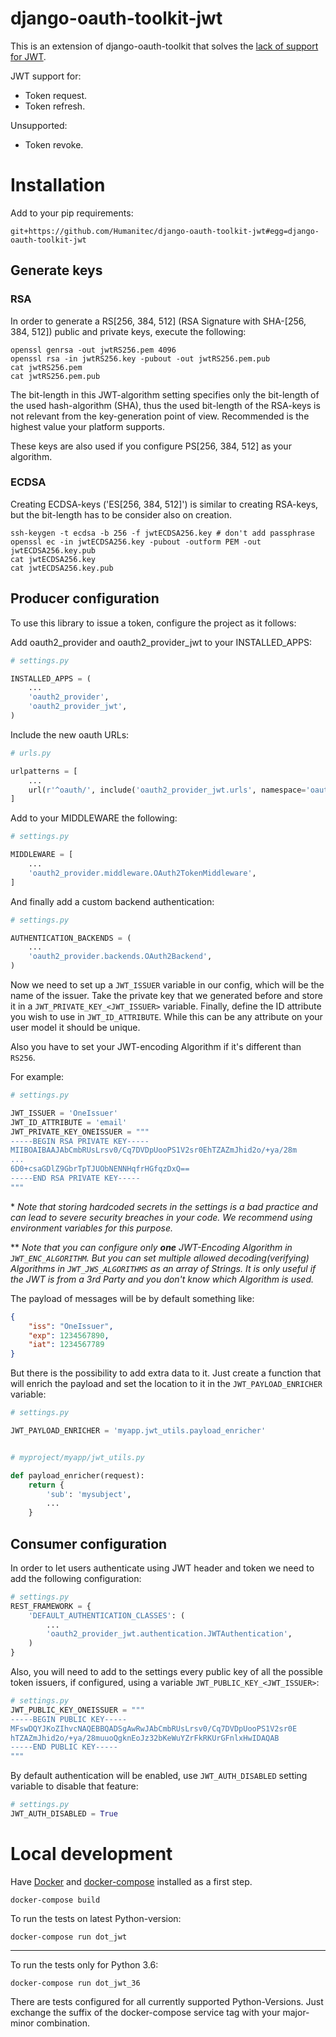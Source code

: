 django-oauth-toolkit-jwt
========================

This is an extension of django-oauth-toolkit that solves the
[lack of support for JWT](https://github.com/jazzband/django-oauth-toolkit/issues/397).

JWT support for:

* Token request.
* Token refresh.

Unsupported:

* Token revoke.


Installation
============

Add to your pip requirements:

```
git+https://github.com/Humanitec/django-oauth-toolkit-jwt#egg=django-oauth-toolkit-jwt
```

Generate keys
-------------

### RSA ###

In order to generate a RS[256, 384, 512] (RSA Signature with SHA-[256, 384, 512]) public and private
keys, execute the following:

```shell script
openssl genrsa -out jwtRS256.pem 4096
openssl rsa -in jwtRS256.key -pubout -out jwtRS256.pem.pub
cat jwtRS256.pem
cat jwtRS256.pem.pub
```

The bit-length in this JWT-algorithm setting specifies only the bit-length of the used hash-algorithm (SHA),
thus the used bit-length of the RSA-keys is not relevant from the key-generation point of view.
Recommended is the highest value your platform supports.

These keys are also used if you configure PS[256, 384, 512] as your algorithm.

### ECDSA ###

Creating ECDSA-keys ('ES[256, 384, 512]') is similar to creating RSA-keys,
but the bit-length has to be consider also on creation.

```shell script
ssh-keygen -t ecdsa -b 256 -f jwtECDSA256.key # don't add passphrase
openssl ec -in jwtECDSA256.key -pubout -outform PEM -out jwtECDSA256.key.pub
cat jwtECDSA256.key
cat jwtECDSA256.key.pub
```

Producer configuration
----------------------

To use this library to issue a token, configure the project as it follows:

Add oauth2_provider and oauth2_provider_jwt to your INSTALLED_APPS:

```python
# settings.py

INSTALLED_APPS = (
    ...
    'oauth2_provider',
    'oauth2_provider_jwt',
)
```

Include the new oauth URLs:

```python
# urls.py

urlpatterns = [
    ...
    url(r'^oauth/', include('oauth2_provider_jwt.urls', namespace='oauth2_provider_jwt')),
]
```

Add to your MIDDLEWARE the following:

```python
# settings.py

MIDDLEWARE = [
    ...
    'oauth2_provider.middleware.OAuth2TokenMiddleware',
]
```

And finally add a custom backend authentication:

```python
# settings.py

AUTHENTICATION_BACKENDS = (
    ...
    'oauth2_provider.backends.OAuth2Backend',
)
```

Now we need to set up a `JWT_ISSUER` variable in our config, which will be the
name of the issuer. Take the private key that we generated before
and store it in a `JWT_PRIVATE_KEY_<JWT_ISSUER>` variable. Finally, define the
ID attribute you wish to use in `JWT_ID_ATTRIBUTE`. While this can be any
attribute on your user model it should be unique.

Also you have to set your JWT-encoding Algorithm if it's different than
`RS256`.

For example:

```python
# settings.py

JWT_ISSUER = 'OneIssuer'
JWT_ID_ATTRIBUTE = 'email'
JWT_PRIVATE_KEY_ONEISSUER = """
-----BEGIN RSA PRIVATE KEY-----
MIIBOAIBAAJAbCmbRUsLrsv0/Cq7DVDpUooPS1V2sr0EhTZAZmJhid2o/+ya/28m
...
6D0+csaGDlZ9GbrTpTJUObNENNHqfrHGfqzDxQ==
-----END RSA PRIVATE KEY-----
"""
```

\* *Note that storing hardcoded secrets in the settings is a bad practice and
can lead to severe security breaches in your code. We recommend using
environment variables for this purpose.*

\** *Note that you can configure only **one** JWT-Encoding Algorithm in
`JWT_ENC_ALGORITHM`. But you can set multiple allowed decoding(verifying)
Algorithms in `JWT_JWS_ALGORITHMS` as an array of Strings. It is only useful
if the JWT is from a 3rd Party and you don't know which Algorithm is used.*

The payload of messages will be by default something like:

```json
{
    "iss": "OneIssuer",
    "exp": 1234567890,
    "iat": 1234567789
}
```

But there is the possibility to add extra data to it. Just create a
function that will enrich the payload and set the location to it in the
`JWT_PAYLOAD_ENRICHER` variable:

```python
# settings.py

JWT_PAYLOAD_ENRICHER = 'myapp.jwt_utils.payload_enricher'


# myproject/myapp/jwt_utils.py

def payload_enricher(request):
    return {
        'sub': 'mysubject',
        ...
    }
```


Consumer configuration
----------------------

In order to let users authenticate using JWT header and token we need to
add the following configuration:

```python
# settings.py
REST_FRAMEWORK = {
    'DEFAULT_AUTHENTICATION_CLASSES': (
        ...
        'oauth2_provider_jwt.authentication.JWTAuthentication',
    )
}
```

Also, you will need to add to the settings every public key of all the
possible token issuers, if configured, using a variable `JWT_PUBLIC_KEY_<JWT_ISSUER>`:

```python
# settings.py
JWT_PUBLIC_KEY_ONEISSUER = """
-----BEGIN PUBLIC KEY-----
MFswDQYJKoZIhvcNAQEBBQADSgAwRwJAbCmbRUsLrsv0/Cq7DVDpUooPS1V2sr0E
hTZAZmJhid2o/+ya/28muuoQgknEoJz32bKeWuYZrFkRKUrGFnlxHwIDAQAB
-----END PUBLIC KEY-----
"""
```

By default authentication will be enabled, use `JWT_AUTH_DISABLED` setting
variable to disable that feature:

```python
# settings.py
JWT_AUTH_DISABLED = True
```


Local development
=================

Have [Docker](https://www.docker.com/) and [docker-compose](https://docs.docker.com/compose/install/) installed as a first step.

```shell script
docker-compose build
```

To run the tests on latest Python-version:

```shell script
docker-compose run dot_jwt
```

----------
To run the tests only for Python 3.6:

```shell script
docker-compose run dot_jwt_36
```

There are tests configured for all currently supported Python-Versions.
Just exchange the suffix of the docker-compose service tag with your major-minor combination.
